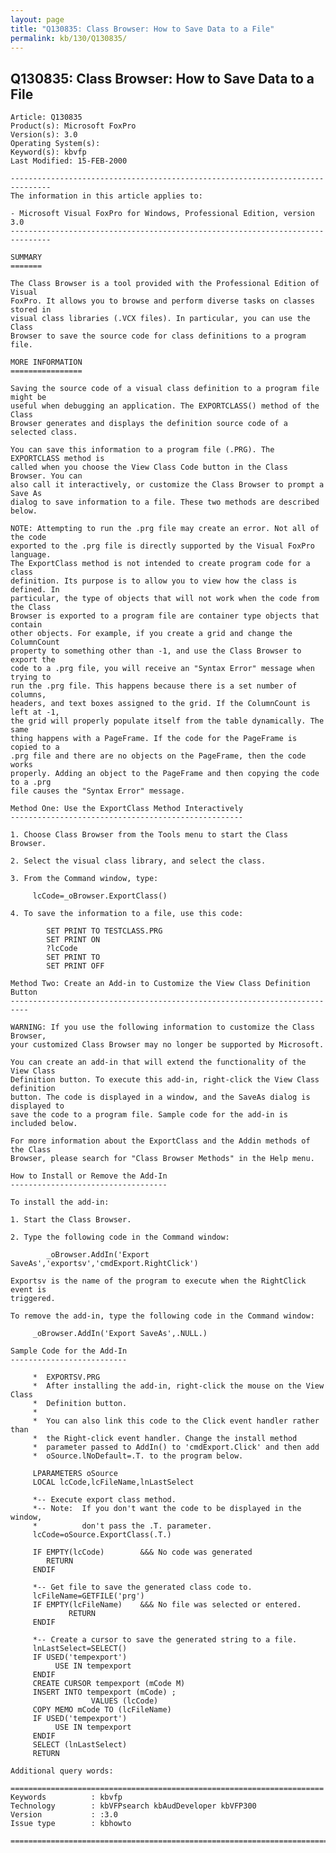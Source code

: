 ```yaml
---
layout: page
title: "Q130835: Class Browser: How to Save Data to a File"
permalink: kb/130/Q130835/
---
```


## Q130835: Class Browser: How to Save Data to a File

	Article: Q130835
	Product(s): Microsoft FoxPro
	Version(s): 3.0
	Operating System(s): 
	Keyword(s): kbvfp
	Last Modified: 15-FEB-2000
	
	-------------------------------------------------------------------------------
	The information in this article applies to:
	
	- Microsoft Visual FoxPro for Windows, Professional Edition, version 3.0 
	-------------------------------------------------------------------------------
	
	SUMMARY
	=======
	
	The Class Browser is a tool provided with the Professional Edition of Visual
	FoxPro. It allows you to browse and perform diverse tasks on classes stored in
	visual class libraries (.VCX files). In particular, you can use the Class
	Browser to save the source code for class definitions to a program file.
	
	MORE INFORMATION
	================
	
	Saving the source code of a visual class definition to a program file might be
	useful when debugging an application. The EXPORTCLASS() method of the Class
	Browser generates and displays the definition source code of a selected class.
	
	You can save this information to a program file (.PRG). The EXPORTCLASS method is
	called when you choose the View Class Code button in the Class Browser. You can
	also call it interactively, or customize the Class Browser to prompt a Save As
	dialog to save information to a file. These two methods are described below.
	
	NOTE: Attempting to run the .prg file may create an error. Not all of the code
	exported to the .prg file is directly supported by the Visual FoxPro language.
	The ExportClass method is not intended to create program code for a class
	definition. Its purpose is to allow you to view how the class is defined. In
	particular, the type of objects that will not work when the code from the Class
	Browser is exported to a program file are container type objects that contain
	other objects. For example, if you create a grid and change the ColumnCount
	property to something other than -1, and use the Class Browser to export the
	code to a .prg file, you will receive an "Syntax Error" message when trying to
	run the .prg file. This happens because there is a set number of columns,
	headers, and text boxes assigned to the grid. If the ColumnCount is left at -1,
	the grid will properly populate itself from the table dynamically. The same
	thing happens with a PageFrame. If the code for the PageFrame is copied to a
	.prg file and there are no objects on the PageFrame, then the code works
	properly. Adding an object to the PageFrame and then copying the code to a .prg
	file causes the "Syntax Error" message.
	
	Method One: Use the ExportClass Method Interactively
	----------------------------------------------------
	
	1. Choose Class Browser from the Tools menu to start the Class Browser.
	
	2. Select the visual class library, and select the class.
	
	3. From the Command window, type:
	
	     lcCode=_oBrowser.ExportClass()
	
	4. To save the information to a file, use this code:
	
	        SET PRINT TO TESTCLASS.PRG
	        SET PRINT ON
	        ?lcCode
	        SET PRINT TO
	        SET PRINT OFF
	
	Method Two: Create an Add-in to Customize the View Class Definition Button
	--------------------------------------------------------------------------
	
	WARNING: If you use the following information to customize the Class Browser,
	your customized Class Browser may no longer be supported by Microsoft.
	
	You can create an add-in that will extend the functionality of the View Class
	Definition button. To execute this add-in, right-click the View Class definition
	button. The code is displayed in a window, and the SaveAs dialog is displayed to
	save the code to a program file. Sample code for the add-in is included below.
	
	For more information about the ExportClass and the Addin methods of the Class
	Browser, please search for "Class Browser Methods" in the Help menu.
	
	How to Install or Remove the Add-In
	-----------------------------------
	
	To install the add-in:
	
	1. Start the Class Browser.
	
	2. Type the following code in the Command window:
	
	        _oBrowser.AddIn('Export SaveAs','exportsv','cmdExport.RightClick')
	
	Exportsv is the name of the program to execute when the RightClick event is
	triggered.
	
	To remove the add-in, type the following code in the Command window:
	
	     _oBrowser.AddIn('Export SaveAs',.NULL.)
	
	Sample Code for the Add-In
	--------------------------
	
	     *  EXPORTSV.PRG
	     *  After installing the add-in, right-click the mouse on the View Class
	     *  Definition button.
	     *
	     *  You can also link this code to the Click event handler rather than
	     *  the Right-click event handler. Change the install method
	     *  parameter passed to AddIn() to 'cmdExport.Click' and then add
	     *  oSource.lNoDefault=.T. to the program below.
	
	     LPARAMETERS oSource
	     LOCAL lcCode,lcFileName,lnLastSelect
	
	     *-- Execute export class method.
	     *-- Note:  If you don't want the code to be displayed in the window,
	     *          don't pass the .T. parameter.
	     lcCode=oSource.ExportClass(.T.)
	
	     IF EMPTY(lcCode)        &&& No code was generated
	        RETURN
	     ENDIF
	
	     *-- Get file to save the generated class code to.
	     lcFileName=GETFILE('prg')
	     IF EMPTY(lcFileName)    &&& No file was selected or entered.
	             RETURN
	     ENDIF
	
	     *-- Create a cursor to save the generated string to a file.
	     lnLastSelect=SELECT()
	     IF USED('tempexport')
	          USE IN tempexport
	     ENDIF
	     CREATE CURSOR tempexport (mCode M)
	     INSERT INTO tempexport (mCode) ;
	                  VALUES (lcCode)
	     COPY MEMO mCode TO (lcFileName)
	     IF USED('tempexport')
	          USE IN tempexport
	     ENDIF
	     SELECT (lnLastSelect)
	     RETURN
	
	Additional query words:
	
	======================================================================
	Keywords          : kbvfp 
	Technology        : kbVFPsearch kbAudDeveloper kbVFP300
	Version           : :3.0
	Issue type        : kbhowto
	
	=============================================================================
	
